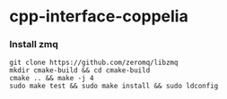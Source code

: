 # cpp-interface-coppelia



### Install zmq 

```shell
git clone https://github.com/zeromq/libzmq
mkdir cmake-build && cd cmake-build
cmake .. && make -j 4
sudo make test && sudo make install && sudo ldconfig
```
